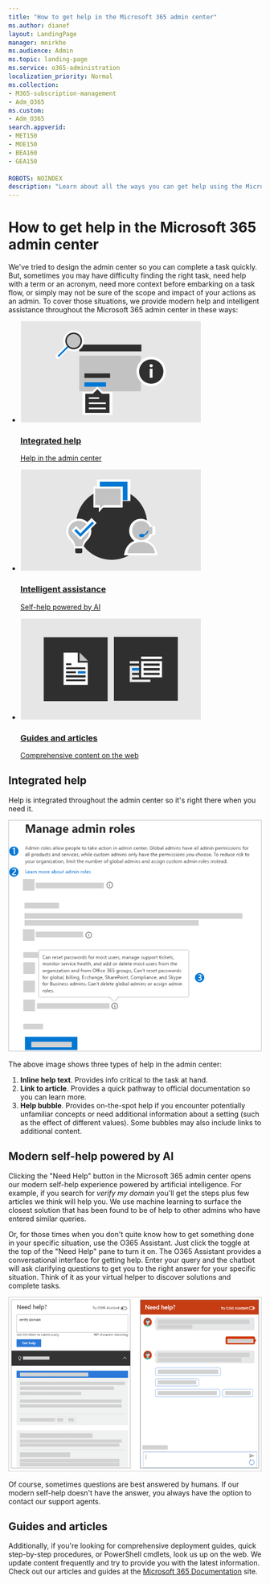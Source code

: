 ```yaml
---
title: "How to get help in the Microsoft 365 admin center"
ms.author: dianef
layout: LandingPage
manager: mnirkhe
ms.audience: Admin
ms.topic: landing-page
ms.service: o365-administration
localization_priority: Normal
ms.collection: 
- M365-subscription-management 
- Adm_O365
ms.custom:
- Adm_O365
search.appverid:
- MET150
- MOE150
- BEA160
- GEA150

ROBOTS: NOINDEX
description: "Learn about all the ways you can get help using the Microsoft  365 admin center."
---
```

<!-- The following is just placeholder text from Madhura's mail. We need to add images/examples of each -->

# How to get help in the Microsoft 365 admin center

We've tried to design the admin center so you can complete a task quickly. But, sometimes you may have difficulty finding the right task, need help with a term or an acronym, need more context before embarking on a task flow, or simply may not be sure of the scope and impact of your actions as an admin.  To cover those situations, we provide modern help and intelligent assistance throughout the Microsoft 365 admin center in these ways:   
 


<ul class="panelContent cardsW">
    <li>
        <a href=" ">
        <div class="cardSize">
            <div class="cardPadding">
                <div class="card">
                    <a href="what-is-help.md#integrated-help">
                        <div class="cardImageOuter">
                            <div class="cardImage">
                                <img src="../media/what-is-help/M365_WhatisHelp_IntegratedHelp.png" alt="Integrated help" />
                            </div>
                        </div>
                        <div class="cardText">
                            <h3>Integrated help</h3>
                            <p>Help in the admin center</p>
                        </div>
                    </a>
                </div>
            </div>
        </div>
        </a>
    </li>
    <li>
        <a href="  ">
        <div class="cardSize">
            <div class="cardPadding">
                <div class="card">
                    <a href="what-is-help.md#modern-self-help-powered-by-ai">
                        <div class="cardImageOuter">
                            <div class="cardImage">
                                <img src="../media/what-is-help/M365_WhatisHelp_IntelligentAssistance.png" alt="Intelligent assistance" />
                            </div>
                        </div>
                        <div class="cardText">
                            <h3>Intelligent assistance</h3>
                            <p>Self-help powered by AI</p>
                        </div>
                    </a>
                </div>
            </div>
        </div>
        </a>
    </li>
    <li>
        <a href="  ">
        <div class="cardSize">
            <div class="cardPadding">
                <div class="card">
                    <a href="what-is-help.md#guides-and-articles">
                        <div class="cardImageOuter">
                            <div class="cardImage">
                                <img src="../media/what-is-help/M365_WhatisHelp_ArticlesGuides.png" alt="Guides and articles" />
                            </div>
                        </div>
                        <div class="cardText">
                            <h3>Guides and articles</h3>
                            <p>Comprehensive content on the web</p>
                        </div>
                    </a>
                </div>
            </div>
        </div>
        </a>
    </li>
</ul>

## Integrated help
Help is integrated throughout the admin center so it's right there when you need it.

![Integrated help](../media/what-is-help/manageroles.png)

The above image shows three types of help in the admin center:  

1. **Inline help text**. Provides info critical to the task at hand. 
2. **Link to article**. Provides a quick pathway to official documentation so you can learn more. 
3. **Help bubble**. Provides on-the-spot help if you encounter potentially unfamiliar concepts or need additional information about a setting (such as the effect of different values). Some bubbles may also include links to additional content.

## Modern self-help powered by AI

Clicking the "Need Help" button in the Microsoft 365 admin center opens our modern self-help experience powered by artificial intelligence. For example, if you search for *verify my domain* 
you'll get the steps plus few articles we think will help you.  We use machine learning to surface the closest solution that has been found to be of help to other admins who have entered similar queries. 

Or, for those times when you don't quite know how to get something done in your specific situation, use the O365 Assistant. Just click the toggle at the top of the "Need Help" pane to turn it on. The O365 Assistant provides a conversational interface for getting help. Enter your query and the chatbot will ask clarifying questions to get you to the right answer for your specific situation.  Think of it as your virtual helper to discover solutions and complete tasks. 

![Modern self-help](../media/what-is-help/chatinsights.png)
 
Of course, sometimes questions are best answered by humans. If our modern self-help doesn't have the answer, you always have the option to contact our support agents. 

## Guides and articles

Additionally, if you're looking for comprehensive deployment guides, quick step-by-step procedures, or PowerShell cmdlets, look us up on the web. We update content frequently and try to provide you with the latest information. Check out our articles and guides at the [Microsoft 365 Documentation](https://docs.microsoft.com/microsoft-365/) site.

